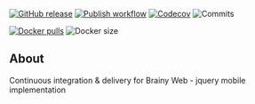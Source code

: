 [![GitHub release](https://img.shields.io/github/release/sjexpos/brainy-web-jq-cicd.svg?style=plastic)](https://github.com/sjexpos/brainy-web-jq-cicd/releases/latest)
[![Publish workflow](https://img.shields.io/github/actions/workflow/status/sjexpos/brainy-web-jq-cicd/publish.yaml?branch=main&label=publish&logo=github&style=plastic)](https://github.com/sjexpos/brainy-web-jq-cicd/actions?workflow=publish)
[![Codecov](https://img.shields.io/codecov/c/github/sjexpos/brainy-web-jq-cicd?logo=codecov&style=plastic)](https://codecov.io/gh/sjexpos/brainy-web-jq-cicd)
![Commits](https://img.shields.io/github/last-commit/sjexpos/brainy-web-jq-cicd?logo=github&style=plastic)

[![Docker pulls](https://img.shields.io/docker/pulls/sjexpos/brainy-web-jq?logo=docker&style=plastic)](https://hub.docker.com/r/sjexpos/brainy-web-jq)
![Docker size](https://img.shields.io/docker/image-size/sjexpos/brainy-web-jq?logo=docker&style=plastic)




## About

Continuous integration &amp; delivery for Brainy Web - jquery mobile implementation
